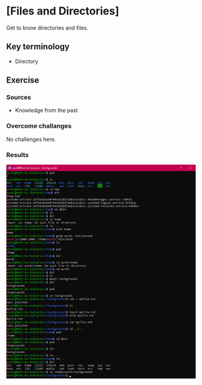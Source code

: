 # [Files and Directories]
Get to know directories and files.

## Key terminology
- Directory

## Exercise
### Sources
- Knowledge from the past

### Overcome challanges
No challenges here. 

### Results
![Screenshot ](../00_includes/02-LIN.png)
